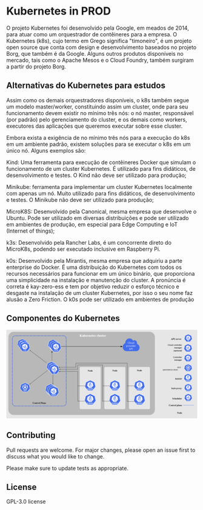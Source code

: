 # Kubernetes in PROD

O projeto Kubernetes foi desenvolvido pela Google, em meados de 2014, para atuar como um orquestrador de contêineres para a empresa. O Kubernetes (k8s), cujo termo em Grego significa "timoneiro", é um projeto open source que conta com design e desenvolvimento baseados no projeto Borg, que também é da Google. Alguns outros produtos disponíveis no mercado, tais como o Apache Mesos e o Cloud Foundry, também surgiram a partir do projeto Borg.


## Alternativas do Kubernetes para estudos

Assim como os demais orquestradores disponíveis, o k8s também segue um modelo master/worker, constituindo assim um cluster, onde para seu funcionamento devem existir no mínimo três nós: o nó master, responsável (por padrão) pelo gerenciamento do cluster, e os demais como workers, executores das aplicações que queremos executar sobre esse cluster.

Embora exista a exigência de no mínimo três nós para a execução do k8s em um ambiente padrão, existem soluções para se executar o k8s em um único nó. Alguns exemplos são:

Kind: Uma ferramenta para execução de contêineres Docker que simulam o funcionamento de um cluster Kubernetes. É utilizado para fins didáticos, de desenvolvimento e testes. O Kind não deve ser utilizado para produção;

Minikube: ferramenta para implementar um cluster Kubernetes localmente com apenas um nó. Muito utilizado para fins didáticos, de desenvolvimento e testes. O Minikube não deve ser utilizado para produção;

MicroK8S: Desenvolvido pela Canonical, mesma empresa que desenvolve o Ubuntu. Pode ser utilizado em diversas distribuições e pode ser utilizado em ambientes de produção, em especial para Edge Computing e IoT (Internet of things);

k3s: Desenvolvido pela Rancher Labs, é um concorrente direto do MicroK8s, podendo ser executado inclusive em Raspberry Pi.

k0s: Desenvolvido pela Mirantis, mesma empresa que adquiriu a parte enterprise do Docker. É uma distribuição do Kubernetes com todos os recursos necessários para funcionar em um único binário, que proporciona uma simplicidade na instalação e manutenção do cluster. A pronúncia é correta é kay-zero-ess e tem por objetivo reduzir o esforço técnico e desgaste na instalação de um cluster Kubernetes, por isso o seu nome faz alusão a Zero Friction. O k0s pode ser utilizado em ambientes de produção


## Componentes do Kubernetes

![k8s-cluster](images/k8sss.png)


## Contributing
Pull requests are welcome. For major changes, please open an issue first to discuss what you would like to change.

Please make sure to update tests as appropriate.

## License
GPL-3.0 license